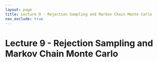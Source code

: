 ```yaml
---
layout: page
title: Lecture 9 - Rejection Sampling and Markov Chain Monte Carlo
nav_exclude: true
---
```


# Lecture 9 - Rejection Sampling and Markov Chain Monte Carlo
